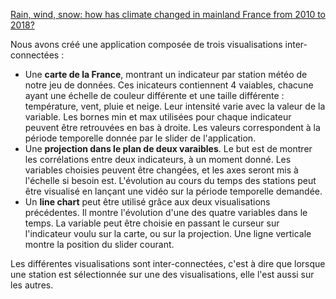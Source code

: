 [Rain, wind, snow: how has climate changed in mainland France from 2010 to 2018?](https://wasaviz.github.io/)

Nous avons créé une application composée de trois visualisations inter-connectées : 

  - Une **carte de la France**, montrant un indicateur par station météo de notre jeu de données. Ces inicateurs contiennent 4 vaiables, chacune ayant une échelle de couleur différente et une taille différente : température, vent, pluie et neige. Leur intensité varie avec la valeur de la variable. Les bornes min et max utilisées pour chaque indicateur peuvent être retrouvées en bas à droite. Les valeurs correspondent à la période temporelle donnée par le slider de l'application.
  - Une **projection dans le plan de deux varaibles**. Le but est de montrer les corrélations entre deux indicateurs, à un moment donné. Les variables choisies peuvent être changées, et les axes seront mis à l'échelle si besoin est. L'évolution au cours du temps des stations peut être visualisé en lançant une vidéo sur la période temporelle demandée. 
  - Un **line chart** peut être utilisé grâce aux deux visualisations précédentes. Il montre l'évolution d'une des quatre variables dans le temps. La variable peut être choisie en passant le curseur sur l'indicateur voulu sur la carte, ou sur la projection. Une ligne verticale montre la position du slider courant.

Les différentes visualisations sont inter-connectées, c'est à dire que lorsque une station est sélectionnée sur une des visualisations, elle l'est aussi sur les autres. 
